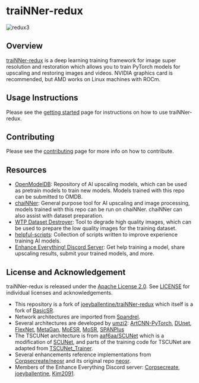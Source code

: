 # traiNNer-redux
![redux3](https://github.com/user-attachments/assets/d107b2fc-6b68-4d3e-b08d-82c8231796cb)

## Overview
[traiNNer-redux](https://trainner-redux.readthedocs.io/en/latest/index.html) is a deep learning training framework for image super resolution and restoration which allows you to train PyTorch models for upscaling and restoring images and videos. NVIDIA graphics card is recommended, but AMD works on Linux machines with ROCm. 

## Usage Instructions
Please see the [getting started](https://trainner-redux.readthedocs.io/en/latest/getting_started.html) page for instructions on how to use traiNNer-redux.

## Contributing
Please see the [contributing](https://trainner-redux.readthedocs.io/en/latest/contributing.html) page for more info on how to contribute.

## Resources
- [OpenModelDB](https://openmodeldb.info/): Repository of AI upscaling models, which can be used as pretrain models to train new models. Models trained with this repo can be submitted to OMDB.
- [chaiNNer](https://github.com/chaiNNer-org/chaiNNer): General purpose tool for AI upscaling and image processing, models trained with this repo can be run on chaiNNer. chaiNNer can also assist with dataset preparation.
- [WTP Dataset Destroyer](https://github.com/umzi2/wtp_dataset_destroyer): Tool to degrade high quality images, which can be used to prepare the low quality images for the training dataset.
- [helpful-scripts](https://github.com/Kim2091/helpful-scripts): Collection of scripts written to improve experience training AI models.
- [Enhance Everything! Discord Server](https://discord.gg/cpAUpDK): Get help training a model, share upscaling results, submit your trained models, and more.

## License and Acknowledgement

traiNNer-redux is released under the [Apache License 2.0](LICENSE.txt). See [LICENSE](LICENSE/README.md) for individual licenses and acknowledgements.

- This repository is a fork of [joeyballentine/traiNNer-redux](https://github.com/joeyballentine/traiNNer-redux) which itself is a fork of [BasicSR](https://github.com/XPixelGroup/BasicSR).
- Network architectures are imported from [Spandrel](https://github.com/chaiNNer-org/spandrel).
- Several architectures are developed by [umzi2](https://github.com/umzi2): [ArtCNN-PyTorch](https://github.com/umzi2/ArtCNN-PyTorch), [DUnet](https://github.com/umzi2/DUnet), [FlexNet](https://github.com/umzi2/FlexNet), [MetaGan](https://github.com/umzi2/MetaGan), [MoESR](https://github.com/umzi2/MoESR), [MoSR](https://github.com/umzi2/MoSR), [SPANPlus](https://github.com/umzi2/SPANPlus) 
- The TSCUNet architecture is from [aaf6aa/SCUNet](https://github.com/aaf6aa/SCUNet) which is a modification of [SCUNet](https://github.com/cszn/SCUNet), and parts of the training code for TSCUNet are adapted from [TSCUNet_Trainer](https://github.com/Demetter/TSCUNet_Trainer).
- Several enhancements reference implementations from [Corpsecreate/neosr](https://github.com/Corpsecreate/neosr) and its original repo [neosr](https://github.com/muslll/neosr).
- Members of the Enhance Everything Discord server: [Corpsecreate](https://github.com/Corpsecreate), [joeyballentine](https://github.com/joeyballentine), [Kim2091](https://github.com/Kim2091).
